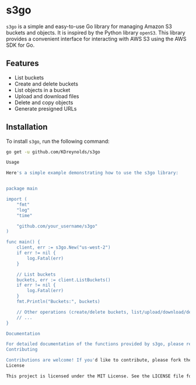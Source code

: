 # s3go

`s3go` is a simple and easy-to-use Go library for managing Amazon S3 buckets and objects. It is inspired by the Python library `openS3`. This library provides a convenient interface for interacting with AWS S3 using the AWS SDK for Go.

## Features

- List buckets
- Create and delete buckets
- List objects in a bucket
- Upload and download files
- Delete and copy objects
- Generate presigned URLs

## Installation

To install `s3go`, run the following command:

```bash
go get -u github.com/KDreynolds/s3go

Usage

Here's a simple example demonstrating how to use the s3go library:


package main

import (
	"fmt"
	"log"
	"time"

	"github.com/your_username/s3go"
)

func main() {
	client, err := s3go.New("us-west-2")
	if err != nil {
		log.Fatal(err)
	}

	// List buckets
	buckets, err := client.ListBuckets()
	if err != nil {
		log.Fatal(err)
	}
	fmt.Println("Buckets:", buckets)

	// Other operations (create/delete buckets, list/upload/download/delete/copy objects, etc.)
	// ...
}

Documentation

For detailed documentation of the functions provided by s3go, please refer to the source code comments and the AWS SDK for Go documentation.
Contributing

Contributions are welcome! If you'd like to contribute, please fork the repository and create a pull request with your changes.
License

This project is licensed under the MIT License. See the LICENSE file for more information.

